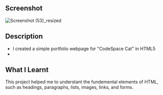 ## Screenshot
![Screenshot (53)_resized](https://github.com/KemisoMalatsi/KEMMAL529_BCL2401_GroupC_KemisoMalatsi_SDF01/assets/156844247/ad19cb0c-7403-4a20-90fb-cf8e7cc6056f)

## Description
- I created a simple portfolio webpage for "CodeSpace Cat" in HTML5
- 
## What I Learnt
This project helped me to understant the fundemental elements of HTML, such as headings, paragraphs, lists, images, links, and forms.
